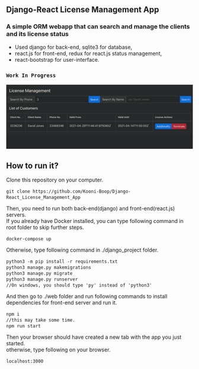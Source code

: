 ## Django-React License Management App

### A simple ORM webapp that can search and manage the clients and its license status

- Used django for back-end, sqlite3 for database,<br>
- react.js for front-end, redux for react.js status management,<br>
- react-bootstrap for user-interface.

### ``Work In Progress``

![](res/img.png)

## How to run it?

Clone this repository on your computer.

```
git clone https://github.com/Kooni-Boop/Django-React_License_Management_App
```

Then, you need to run both back-end(django) and front-end(react.js) servers.
<br>If you already have Docker installed, you can type following command in root folder to skip further steps.

```
docker-compose up
```

Otherwise, type following command in ./django_project folder.

```
python3 -m pip install -r requirements.txt
python3 manage.py makemigrations
python3 manage.py migrate
python3 manage.py runserver
//On windows, you should type 'py' instead of 'python3'
```

And then go to ./web folder and run following commands to install dependencies for front-end server and run it.

```
npm i 
//this may take some time.
npm run start
```

Then your browser should have created a new tab with the app you just started.<br>
otherwise, type following on your browser.

```
localhost:3000
```


